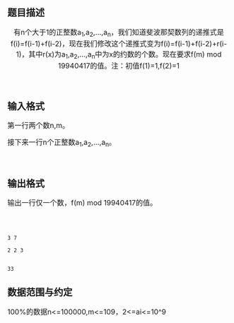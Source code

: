 ## 题目描述

<div align="center">
 <div></div><span style="font-size: medium">有n个大于1的正整数a<sub>1</sub>,a<sub>2</sub>,…,a<sub>n</sub>，我们知道斐波那契数列的递推式是f(i)=f(i-1)+f(i-2)，现在我们修改这个递推式变为f(i)=f(i-1)+f(i-2)+r(i-1)，其中r(x)为a<sub>1</sub>,a<sub>2</sub>,…,a<sub>n</sub>中为x的约数的个数。现在要求f(m) mod 19940417的值。注：初值f(1)=1,f(2)=1</span>
</div>
<div>
 <span style="font-size: medium"> </span>
</div>

## 输入格式

<div>
 <span style="font-size: medium">第一行两个数n,m。</span>
</div>
<div>
 <span style="font-size: medium">接下来一行n个正整数a<sub>1</sub>,a<sub>2</sub>,…,a<sub>n</sub>。</span>
</div>
<div>
 <span style="font-size: medium"> </span>
</div>

## 输出格式

<div>
 <span style="font-size: medium">输出一行仅一个数，f(m) mod 19940417的值。</span>
</div>
<div>
 <span style="font-size: medium"> </span>
</div>

```input1
3 7
2 2 3
```
```output1
33
```
## 数据范围与约定

<p><span style="font-size: medium">100%的数据n<=100000,m<=109，2<=ai<=10^9<br><br></span></p>

